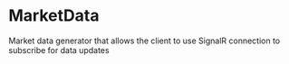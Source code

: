 # MarketData
Market data generator that allows the client to use SignalR connection to subscribe for data updates
